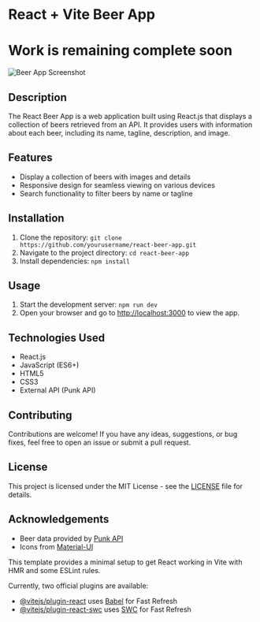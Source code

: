 

# React + Vite Beer App
# Work is remaining complete soon

![Beer App Screenshot](/path/to/screenshot.png)

## Description

The React Beer App is a web application built using React.js that displays a collection of beers retrieved from an API. It provides users with information about each beer, including its name, tagline, description, and image.

## Features

- Display a collection of beers with images and details
- Responsive design for seamless viewing on various devices
- Search functionality to filter beers by name or tagline

## Installation

1. Clone the repository: `git clone https://github.com/yourusername/react-beer-app.git`
2. Navigate to the project directory: `cd react-beer-app`
3. Install dependencies: `npm install`

## Usage

1. Start the development server: `npm run dev`
2. Open your browser and go to [http://localhost:3000](http://localhost:3000) to view the app.

## Technologies Used

- React.js
- JavaScript (ES6+)
- HTML5
- CSS3
- External API (Punk API)

## Contributing

Contributions are welcome! If you have any ideas, suggestions, or bug fixes, feel free to open an issue or submit a pull request.

## License

This project is licensed under the MIT License - see the [LICENSE](LICENSE) file for details.

## Acknowledgements

- Beer data provided by [Punk API](https://punkapi.com/)
- Icons from [Material-UI](https://mui.com/)


This template provides a minimal setup to get React working in Vite with HMR and some ESLint rules.

Currently, two official plugins are available:

- [@vitejs/plugin-react](https://github.com/vitejs/vite-plugin-react/blob/main/packages/plugin-react/README.md) uses [Babel](https://babeljs.io/) for Fast Refresh
- [@vitejs/plugin-react-swc](https://github.com/vitejs/vite-plugin-react-swc) uses [SWC](https://swc.rs/) for Fast Refresh
